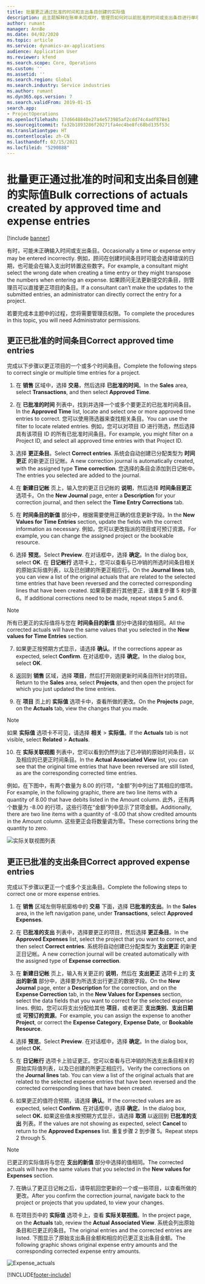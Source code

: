 ```yaml
---
title: 批量更正通过批准的时间和支出条目创建的实际值
description: 此主题解释在账单未完成时，管理员如何对以前批准的时间或支出条目进行单项或批量更正。
author: rumant
manager: AnnBe
ms.date: 04/02/2020
ms.topic: article
ms.service: dynamics-ax-applications
audience: Application User
ms.reviewer: kfend
ms.search.scope: Core, Operations
ms.custom: ''
ms.assetid: ''
ms.search.region: Global
ms.search.industry: Service industries
ms.author: rumant
ms.dyn365.ops.version: 7
ms.search.validFrom: 2019-01-15
search.app:
- ProjectOperations
ms.openlocfilehash: 17d6648840e27a4e573985af2cdd74c4adf878e1
ms.sourcegitcommit: fa32b1893286f20271fa4ec4be8fc68bd135f53c
ms.translationtype: HT
ms.contentlocale: zh-CN
ms.lasthandoff: 02/15/2021
ms.locfileid: "5290888"
---
```

# <a name="bulk-corrections-of-actuals-created-by-approved-time-and-expense-entries"></a><span data-ttu-id="85d14-103">批量更正通过批准的时间和支出条目创建的实际值</span><span class="sxs-lookup"><span data-stu-id="85d14-103">Bulk corrections of actuals created by approved time and expense entries</span></span>

[!include [banner](../includes/psa-now-project-operations.md)]

<span data-ttu-id="85d14-104">有时，可能未正确输入时间或支出条目。</span><span class="sxs-lookup"><span data-stu-id="85d14-104">Occasionally a time or expense entry may be entered incorrectly.</span></span> <span data-ttu-id="85d14-105">例如，顾问在创建时间条目时可能会选择错误的日期，也可能会在输入支出时转置这些数字。</span><span class="sxs-lookup"><span data-stu-id="85d14-105">For example, a consultant might select the wrong date when creating a time entry or they might transpose the numbers when entering an expense.</span></span> <span data-ttu-id="85d14-106">如果顾问无法更新提交的条目，则管理员可以直接更正项目的条目。</span><span class="sxs-lookup"><span data-stu-id="85d14-106">If a consultant can’t make the updates to the submitted entries, an administrator can directly correct the entry for a project.</span></span>

<span data-ttu-id="85d14-107">若要完成本主题中的过程，您将需要管理员权限。</span><span class="sxs-lookup"><span data-stu-id="85d14-107">To complete the procedures in this topic, you will need Administrator permissions.</span></span>

## <a name="correct-approved-time-entries"></a><span data-ttu-id="85d14-108">更正已批准的时间条目</span><span class="sxs-lookup"><span data-stu-id="85d14-108">Correct approved time entries</span></span>     

<span data-ttu-id="85d14-109">完成以下步骤以更正项目的一个或多个时间条目。</span><span class="sxs-lookup"><span data-stu-id="85d14-109">Complete the following steps to correct single or multiple time entries for a project.</span></span>

1. <span data-ttu-id="85d14-110">在 **销售** 区域中，选择 **交易**，然后选择 **已批准的时间**。</span><span class="sxs-lookup"><span data-stu-id="85d14-110">In the **Sales** area, select **Transactions**, and then select **Approved Time**.</span></span> 

2. <span data-ttu-id="85d14-111">在 **已批准的时间** 列表中，找到并选择一个或多个要更正的已批准时间条目。</span><span class="sxs-lookup"><span data-stu-id="85d14-111">In the **Approved Time** list, locate and select one or more approved time entries to correct.</span></span> <span data-ttu-id="85d14-112">您可以使用筛选器来查找相关条目。</span><span class="sxs-lookup"><span data-stu-id="85d14-112">You can use the filter to locate related entries.</span></span> <span data-ttu-id="85d14-113">例如，您可以对项目 ID 进行筛选，然后选择具有该项目 ID 的所有已批准时间条目。</span><span class="sxs-lookup"><span data-stu-id="85d14-113">For example, you might filter on a Project ID, and select all approved time entries with that Project ID.</span></span>

3. <span data-ttu-id="85d14-114">选择 **更正条目**。</span><span class="sxs-lookup"><span data-stu-id="85d14-114">Select **Correct entries**.</span></span> <span data-ttu-id="85d14-115">系统会自动创建已分配类型为 **时间更正** 的新更正日记帐。</span><span class="sxs-lookup"><span data-stu-id="85d14-115">A new correction journal is automatically created, with the assigned type **Time correction**.</span></span> <span data-ttu-id="85d14-116">您选择的条目会添加到日记帐中。</span><span class="sxs-lookup"><span data-stu-id="85d14-116">The entries you selected are added to the journal.</span></span> 

4. <span data-ttu-id="85d14-117">在 **新建日记帐** 页上，输入您的更正日记帐的 **说明**，然后选择 **时间条目更正** 选项卡。</span><span class="sxs-lookup"><span data-stu-id="85d14-117">On the **New Journal** page, enter a **Description** for your correction journal, and then select the **Time Entry Corrections** tab.</span></span>  
5. <span data-ttu-id="85d14-118">在 **时间条目的新值** 部分中，根据需要使用正确的信息更新字段。</span><span class="sxs-lookup"><span data-stu-id="85d14-118">In the **New Values for Time Entries** section, update the fields with the correct information as necessary.</span></span> <span data-ttu-id="85d14-119">例如，您可以更改指派的项目或可预订资源。</span><span class="sxs-lookup"><span data-stu-id="85d14-119">For example, you can change the assigned project or the bookable resource.</span></span>

6. <span data-ttu-id="85d14-120">选择 **预览**。</span><span class="sxs-lookup"><span data-stu-id="85d14-120">Select **Preview**.</span></span> <span data-ttu-id="85d14-121">在对话框中，选择 **确定**。</span><span class="sxs-lookup"><span data-stu-id="85d14-121">In the dialog box, select **OK**.</span></span> <span data-ttu-id="85d14-122">在 **日记帐行** 选项卡上，您可以查看与已冲销的所选时间条目相关的原始实际值列表，以及已创建的所更正相应行。</span><span class="sxs-lookup"><span data-stu-id="85d14-122">On the **Journal lines** tab, you can view a list of the original actuals that are related to the selected time entries that have been reversed and the corrected corresponding lines that have been created.</span></span> <span data-ttu-id="85d14-123">如果需要进行其他更正，请重复步骤 5 和步骤 6。</span><span class="sxs-lookup"><span data-stu-id="85d14-123">If additional corrections need to be made, repeat steps 5 and 6.</span></span> 

> [!NOTE]
> <span data-ttu-id="85d14-124">所有已更正的实际值将与您在 **时间条目的新值** 部分中选择的值相同。</span><span class="sxs-lookup"><span data-stu-id="85d14-124">All the corrected actuals will have the same values that you selected in the **New values for Time Entries** section.</span></span>

7. <span data-ttu-id="85d14-125">如果更正按预期方式显示，请选择 **确认**。</span><span class="sxs-lookup"><span data-stu-id="85d14-125">If the corrections appear as expected, select **Confirm**.</span></span> <span data-ttu-id="85d14-126">在对话框中，选择 **确定**。</span><span class="sxs-lookup"><span data-stu-id="85d14-126">In the dialog box, select **OK**.</span></span>

8. <span data-ttu-id="85d14-127">返回到 **销售** 区域，选择 **项目**，然后打开刚刚更新时间条目所针对的项目。</span><span class="sxs-lookup"><span data-stu-id="85d14-127">Return to the **Sales** area, select **Projects**, and then open the project for which you just updated the time entries.</span></span> 

9. <span data-ttu-id="85d14-128">在 **项目** 页上的 **实际值** 选项卡中，查看所做的更改。</span><span class="sxs-lookup"><span data-stu-id="85d14-128">On the **Projects** page, on the **Actuals** tab, view the changes that you made.</span></span> 

> [!NOTE]
> <span data-ttu-id="85d14-129">如果 **实际值** 选项卡不可见，请选择 **相关** > **实际值**。</span><span class="sxs-lookup"><span data-stu-id="85d14-129">If the **Actuals** tab is not visible, select **Related** > **Actuals**.</span></span>  

10. <span data-ttu-id="85d14-130">在 **实际关联视图** 列表中，您可以看到仍然列出了已冲销的原始时间条目，以及相应的已更正时间条目。</span><span class="sxs-lookup"><span data-stu-id="85d14-130">In the **Actual Associated View** list, you can see that the original time entries that have been reversed are still listed, as are the corresponding corrected time entries.</span></span> 

<span data-ttu-id="85d14-131">例如，在下图中，有两个数量为 8.00 的行项，“金额”列中列出了其相应的借项。</span><span class="sxs-lookup"><span data-stu-id="85d14-131">For example, in the following graphic, there are two line items with a quantity of 8.00 that have debits listed in the Amount column.</span></span> <span data-ttu-id="85d14-132">此外，还有两个数量为 -8.00 的行项，这些行项在“金额”列中显示了贷项金额。</span><span class="sxs-lookup"><span data-stu-id="85d14-132">Additionally, there are two line items with a quantity of -8.00 that show credited amounts in the Amount column.</span></span> <span data-ttu-id="85d14-133">这些更正会将数量调为零。</span><span class="sxs-lookup"><span data-stu-id="85d14-133">These corrections bring the quantity to zero.</span></span>

![实际关联视图列表](https://github.com/MicrosoftDocs/dynamics-365-customer-engagement-pr/blob/bulk-corrections-actuals-created-by-approved-time-expense-entries.md/time-actuals.png)
 
## <a name="correct-approved-expense-entries"></a><span data-ttu-id="85d14-135">更正已批准的支出条目</span><span class="sxs-lookup"><span data-stu-id="85d14-135">Correct approved expense entries</span></span>

<span data-ttu-id="85d14-136">完成以下步骤以更正一个或多个支出条目。</span><span class="sxs-lookup"><span data-stu-id="85d14-136">Complete the following steps to correct one or more expense entries.</span></span> 

1. <span data-ttu-id="85d14-137">在 **销售** 区域左侧导航窗格中的 **交易** 下面，选择 **已批准的支出**。</span><span class="sxs-lookup"><span data-stu-id="85d14-137">In the **Sales** area, in the left navigation pane, under **Transactions**, select **Approved Expenses**.</span></span>

2. <span data-ttu-id="85d14-138">在 **已批准的支出** 列表中，选择要更正的项目，然后选择 **更正条目**。</span><span class="sxs-lookup"><span data-stu-id="85d14-138">In the **Approved Expenses** list, select the project that you want to correct, and then select **Correct entries**.</span></span> <span data-ttu-id="85d14-139">系统将自动创建已分配类型为 **支出更正** 的新更正日记帐。</span><span class="sxs-lookup"><span data-stu-id="85d14-139">A new correction journal will be created automatically with the assigned type of **Expense correction**.</span></span> 

3. <span data-ttu-id="85d14-140">在 **新建日记帐** 页上，输入有关更正的 **说明**，然后在 **支出更正** 选项卡上的 **支出的新值** 部分中，选择要为所选支出行更正的数据字段。</span><span class="sxs-lookup"><span data-stu-id="85d14-140">On the **New Journal** page, enter a **Description** for the correction, and on the **Expense Correction** tab, in the **New Values for Expenses** section, select the data fields that you want to correct for the selected expense lines.</span></span> <span data-ttu-id="85d14-141">例如，您可以将支出分配给其他 **项目**，或者更正 **支出类别**、**支出日期** 或 **可预订的资源**。</span><span class="sxs-lookup"><span data-stu-id="85d14-141">For example, you can assign the expense to another **Project**, or correct the **Expense Category**, **Expense Date**, or **Bookable Resource**.</span></span>

4. <span data-ttu-id="85d14-142">选择 **预览**。</span><span class="sxs-lookup"><span data-stu-id="85d14-142">Select **Preview**.</span></span> <span data-ttu-id="85d14-143">在对话框中，选择 **确定**。</span><span class="sxs-lookup"><span data-stu-id="85d14-143">In the dialog box, select **OK**.</span></span> 

5. <span data-ttu-id="85d14-144">在 **日记帐行** 选项卡上验证更正。您可以查看与已冲销的所选支出条目相关的原始实际值列表，以及已创建的所更正相应行。</span><span class="sxs-lookup"><span data-stu-id="85d14-144">Verify the corrections on the **Journal lines** tab. You can view a list of the original actuals that are related to the selected expense entries that have been reversed and the corrected corresponding lines that have been created.</span></span>

6. <span data-ttu-id="85d14-145">如果更正的值符合预期，请选择 **确认**。</span><span class="sxs-lookup"><span data-stu-id="85d14-145">If the corrected values are as expected, select **Confirm**.</span></span> <span data-ttu-id="85d14-146">在对话框中，选择 **确定**。</span><span class="sxs-lookup"><span data-stu-id="85d14-146">In the dialog box, select **OK.**</span></span> <span data-ttu-id="85d14-147">如果这些值未按预期方式显示，请选择 **取消** 以返回到 **已批准的支出** 列表。</span><span class="sxs-lookup"><span data-stu-id="85d14-147">If the values are not showing as expected, select **Cancel** to return to the **Approved Expenses** list.</span></span> <span data-ttu-id="85d14-148">重复步骤 2 到步骤 5。</span><span class="sxs-lookup"><span data-stu-id="85d14-148">Repeat steps 2 through 5.</span></span> 

> [!NOTE]
> <span data-ttu-id="85d14-149">已更正的实际值将与您在 **支出的新值** 部分中选择的值相同。</span><span class="sxs-lookup"><span data-stu-id="85d14-149">The corrected actuals will have the same values that you selected in the **New values for Expenses** section.</span></span>

7. <span data-ttu-id="85d14-150">在确认了更正日记帐之后，请导航回您更新的一个或一些项目，以查看所做的更改。</span><span class="sxs-lookup"><span data-stu-id="85d14-150">After you confirm the correction journal, navigate back to the project or projects that you updated, to view your changes.</span></span>  

8. <span data-ttu-id="85d14-151">在项目页中的 **实际值** 选项卡上，查看 **实际关联视图**。</span><span class="sxs-lookup"><span data-stu-id="85d14-151">In the project page, on the **Actuals** tab, review the **Actual Associated View**.</span></span> <span data-ttu-id="85d14-152">系统会列出原始条目和已更正的条目。</span><span class="sxs-lookup"><span data-stu-id="85d14-152">The original entries and the corrected entries are listed.</span></span> <span data-ttu-id="85d14-153">下图显示了原始支出条目金额和相应的已更正支出条目金额。</span><span class="sxs-lookup"><span data-stu-id="85d14-153">The following graphic shows original expense entry amounts and the corresponding corrected expense entry amounts.</span></span> 

![Expense_actuals](https://user-images.githubusercontent.com/60806505/77122219-4cd52900-69fa-11ea-8349-ccd2ffebf640.png)


[!INCLUDE[footer-include](../includes/footer-banner.md)]